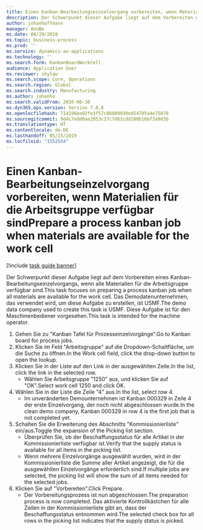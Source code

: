```yaml
---
title: Einen Kanban-Bearbeitungseinzelvorgang vorbereiten, wenn Materialien für die Arbeitsgruppe verfügbar sind
description: Der Schwerpunkt dieser Aufgabe liegt auf dem Vorbereiten eines Kanban-Bearbeitungseinzelvorgangs, wenn alle Materialien für die Arbeitsgruppe verfügbar sind.
author: johanhoffmann
manager: AnnBe
ms.date: 08/29/2018
ms.topic: business-process
ms.prod: ''
ms.service: dynamics-ax-applications
ms.technology: ''
ms.search.form: KanbanBoardWorkCell
audience: Application User
ms.reviewer: shylaw
ms.search.scope: Core, Operations
ms.search.region: Global
ms.search.industry: Manufacturing
ms.author: johanho
ms.search.validFrom: 2016-06-30
ms.dyn365.ops.version: Version 7.0.0
ms.openlocfilehash: 714196ba92fe3f57c80809930ed54705a4e75078
ms.sourcegitcommit: 9d4c7edd0ae2053c37c7d81cdd180b16bf3a9d3b
ms.translationtype: HT
ms.contentlocale: de-DE
ms.lasthandoff: 05/15/2019
ms.locfileid: "1552554"
---
```

# <a name="prepare-a-process-kanban-job-when-materials-are-available-for-the-work-cell"></a><span data-ttu-id="8d179-103">Einen Kanban-Bearbeitungseinzelvorgang vorbereiten, wenn Materialien für die Arbeitsgruppe verfügbar sind</span><span class="sxs-lookup"><span data-stu-id="8d179-103">Prepare a process kanban job when materials are available for the work cell</span></span>

[!include [task guide banner](../../includes/task-guide-banner.md)]

<span data-ttu-id="8d179-104">Der Schwerpunkt dieser Aufgabe liegt auf dem Vorbereiten eines Kanban-Bearbeitungseinzelvorgangs, wenn alle Materialien für die Arbeitsgruppe verfügbar sind.</span><span class="sxs-lookup"><span data-stu-id="8d179-104">This task focuses on preparing a process kanban job when all materials are available for the work cell.</span></span> <span data-ttu-id="8d179-105">Das Demodatenunternehmen, das verwendet wird, um diese Aufgabe zu erstellen, ist USMF.</span><span class="sxs-lookup"><span data-stu-id="8d179-105">The demo data company used to create this task is USMF.</span></span> <span data-ttu-id="8d179-106">Diese Aufgabe ist für den Maschinenbediener vorgesehen.</span><span class="sxs-lookup"><span data-stu-id="8d179-106">This task is intended for the machine operator.</span></span>

1. <span data-ttu-id="8d179-107">Gehen Sie zu "Kanban Tafel für Prozesseinzelvorgänge".</span><span class="sxs-lookup"><span data-stu-id="8d179-107">Go to Kanban board for process jobs.</span></span>
2. <span data-ttu-id="8d179-108">Klicken Sie im Feld "Arbeitsgruppe" auf die Dropdown-Schaltfläche, um die Suche zu öffnen.</span><span class="sxs-lookup"><span data-stu-id="8d179-108">In the Work cell field, click the drop-down button to open the lookup.</span></span>
3. <span data-ttu-id="8d179-109">Klicken Sie in der Liste auf den Link in der ausgewählten Zeile.</span><span class="sxs-lookup"><span data-stu-id="8d179-109">In the list, click the link in the selected row.</span></span>
    * <span data-ttu-id="8d179-110">Wählen Sie Arbeitsgruppe "1250" aus, und klicken Sie auf "OK".</span><span class="sxs-lookup"><span data-stu-id="8d179-110">Select work cell 1250 and click OK.</span></span>  
4. <span data-ttu-id="8d179-111">Wählen Sie in der Liste die Zeile "4" aus.</span><span class="sxs-lookup"><span data-stu-id="8d179-111">In the list, select row 4.</span></span>
    * <span data-ttu-id="8d179-112">Im unveränderten Demounternehmen ist Kanban 000329 in Zeile 4 der erste Einzelvorgang, der noch nicht abgeschlossen wurde.</span><span class="sxs-lookup"><span data-stu-id="8d179-112">In the clean demo company, Kanban 000329 in row 4 is the first job that is not completed yet.</span></span>  
5. <span data-ttu-id="8d179-113">Schalten Sie die Erweiterung des Abschnitts "Kommissionierliste" ein/aus.</span><span class="sxs-lookup"><span data-stu-id="8d179-113">Toggle the expansion of the Picking list section.</span></span>
    * <span data-ttu-id="8d179-114">Überprüfen Sie, ob der Beschaffungsstatus für alle Artikel in der Kommissionierliste verfügbar ist.</span><span class="sxs-lookup"><span data-stu-id="8d179-114">Verify that the supply status is available for all items in the picking list.</span></span>  
    * <span data-ttu-id="8d179-115">Wenn mehrere Einzelvorgänge ausgewählt wurden, wird in der Kommissionierliste die Summe aller Artikel angezeigt, die für die ausgewählten Einzelvorgänge erforderlich sind.</span><span class="sxs-lookup"><span data-stu-id="8d179-115">If multiple jobs are selected, the picking list will show the sum of all items needed for the selected jobs.</span></span>  
6. <span data-ttu-id="8d179-116">Klicken Sie auf "Vorbereiten".</span><span class="sxs-lookup"><span data-stu-id="8d179-116">Click Prepare.</span></span>
    * <span data-ttu-id="8d179-117">Der Vorbereitungsprozess ist nun abgeschlossen.</span><span class="sxs-lookup"><span data-stu-id="8d179-117">The preparation process is now completed.</span></span> <span data-ttu-id="8d179-118">Das aktivierte Kontrollkästchen für alle Zeilen in der Kommissionierliste gibt an, dass der Beschaffungsstatus entnommen wird.</span><span class="sxs-lookup"><span data-stu-id="8d179-118">The selected check box for all rows in the picking list indicates that the supply status is picked.</span></span>  

